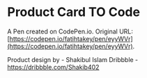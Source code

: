 # Product Card TO Code

A Pen created on CodePen.io. Original URL: [https://codepen.io/fatihtakey/pen/eyyWVr](https://codepen.io/fatihtakey/pen/eyyWVr).

Product design by - Shakibul Islam
Dribbble - https://dribbble.com/Shakib402